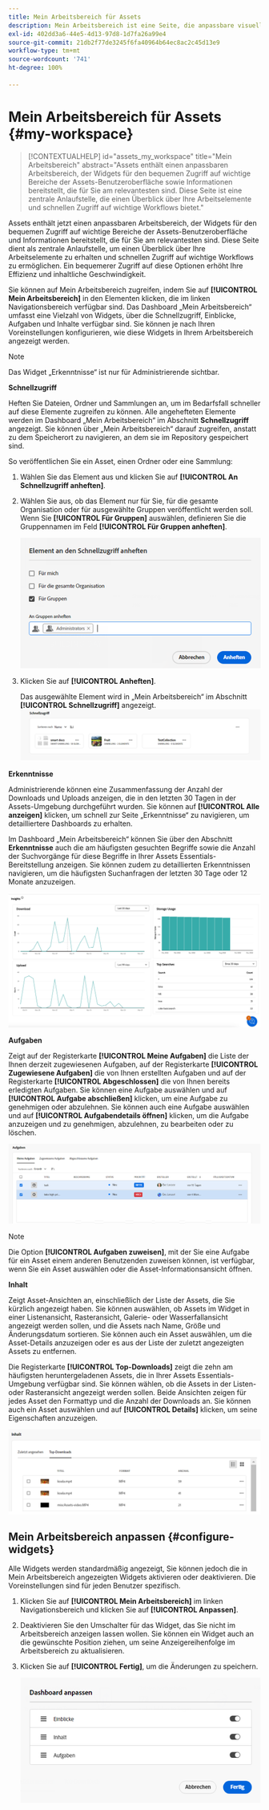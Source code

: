 ```yaml
---
title: Mein Arbeitsbereich für Assets
description: Mein Arbeitsbereich ist eine Seite, die anpassbare visuelle Module bietet, mit denen Sie bequem auf wichtige Bereiche der Assets-Benutzeroberfläche und Informationen zugreifen können, die für den Benutzenden am relevantesten sind.
exl-id: 402dd3a6-44e5-4d13-97d8-1d7fa26a99e4
source-git-commit: 21db2f77de3245f6fa40964b64ec8ac2c45d13e9
workflow-type: tm+mt
source-wordcount: '741'
ht-degree: 100%

---
```


# Mein Arbeitsbereich für Assets {#my-workspace}

>[!CONTEXTUALHELP]
>id="assets_my_workspace"
>title="Mein Arbeitsbereich"
>abstract="Assets enthält einen anpassbaren Arbeitsbereich, der Widgets für den bequemen Zugriff auf wichtige Bereiche der Assets-Benutzeroberfläche sowie Informationen bereitstellt, die für Sie am relevantesten sind. Diese Seite ist eine zentrale Anlaufstelle, die einen Überblick über Ihre Arbeitselemente und schnellen Zugriff auf wichtige Workflows bietet."

Assets enthält jetzt einen anpassbaren Arbeitsbereich, der Widgets für den bequemen Zugriff auf wichtige Bereiche der Assets-Benutzeroberfläche und Informationen bereitstellt, die für Sie am relevantesten sind. Diese Seite dient als zentrale Anlaufstelle, um einen Überblick über Ihre Arbeitselemente zu erhalten und schnellen Zugriff auf wichtige Workflows zu ermöglichen. Ein bequemerer Zugriff auf diese Optionen erhöht Ihre Effizienz und inhaltliche Geschwindigkeit.

Sie können auf Mein Arbeitsbereich zugreifen, indem Sie auf **[!UICONTROL Mein Arbeitsbereich]** in den Elementen klicken, die im linken Navigationsbereich verfügbar sind. Das Dashboard „Mein Arbeitsbereich“ umfasst eine Vielzahl von Widgets, über die Schnellzugriff, Einblicke, Aufgaben und Inhalte verfügbar sind. Sie können je nach Ihren Voreinstellungen konfigurieren, wie diese Widgets in Ihrem Arbeitsbereich angezeigt werden.

>[!NOTE]
>
>Das Widget „Erkenntnisse“ ist nur für Administrierende sichtbar.

<!--

**New features coming soon**

Highlights upcoming features for Assets.

![New features coming soon in Workspace](assets/new-features.png)

-->



**Schnellzugriff**

Heften Sie Dateien, Ordner und Sammlungen an, um im Bedarfsfall schneller auf diese Elemente zugreifen zu können. Alle angehefteten Elemente werden im Dashboard „Mein Arbeitsbereich“ im Abschnitt **Schnellzugriff** angezeigt. Sie können über „Mein Arbeitsbereich“ darauf zugreifen, anstatt zu dem Speicherort zu navigieren, an dem sie im Repository gespeichert sind.

So veröffentlichen Sie ein Asset, einen Ordner oder eine Sammlung:

1. Wählen Sie das Element aus und klicken Sie auf **[!UICONTROL An Schnellzugriff anheften]**.

1. Wählen Sie aus, ob das Element nur für Sie, für die gesamte Organisation oder für ausgewählte Gruppen veröffentlicht werden soll. Wenn Sie **[!UICONTROL Für Gruppen]** auswählen, definieren Sie die Gruppennamen im Feld **[!UICONTROL Für Gruppen anheften]**.

   ![Anheften von Elementen für Gruppen](assets/pin-items-for-groups.png)
1. Klicken Sie auf **[!UICONTROL Anheften]**.

   Das ausgewählte Element wird in „Mein Arbeitsbereich“ im Abschnitt **[!UICONTROL Schnellzugriff]** angezeigt.
   ![Aufgaben in Workspace](assets/quick-access.png)

**Erkenntnisse**

Administrierende können eine Zusammenfassung der Anzahl der Downloads und Uploads anzeigen, die in den letzten 30 Tagen in der Assets-Umgebung durchgeführt wurden. Sie können auf **[!UICONTROL Alle anzeigen]** klicken, um schnell zur Seite „Erkenntnisse“ zu navigieren, um detailliertere Dashboards zu erhalten.

Im Dashboard „Mein Arbeitsbereich“ können Sie über den Abschnitt **Erkenntnisse** auch die am häufigsten gesuchten Begriffe sowie die Anzahl der Suchvorgänge für diese Begriffe in Ihrer Assets Essentials-Bereitstellung anzeigen. Sie können zudem zu detaillierten Erkenntnissen navigieren, um die häufigsten Suchanfragen der letzten 30 Tage oder 12 Monate anzuzeigen.

![Erkenntnisse in Workspace](assets/insights.png)

**Aufgaben**

Zeigt auf der Registerkarte **[!UICONTROL Meine Aufgaben]** die Liste der Ihnen derzeit zugewiesenen Aufgaben, auf der Registerkarte **[!UICONTROL Zugewiesene Aufgaben]** die von Ihnen erstellten Aufgaben und auf der Registerkarte **[!UICONTROL Abgeschlossen]** die von Ihnen bereits erledigten Aufgaben. Sie können eine Aufgabe auswählen und auf **[!UICONTROL Aufgabe abschließen]** klicken, um eine Aufgabe zu genehmigen oder abzulehnen. Sie können auch eine Aufgabe auswählen und auf **[!UICONTROL Aufgabendetails öffnen]** klicken, um die Aufgabe anzuzeigen und zu genehmigen, abzulehnen, zu bearbeiten oder zu löschen.

![Aufgaben in Workspace](assets/tasks-workspace.png)

>[!NOTE]
>
> Die Option **[!UICONTROL Aufgaben zuweisen]**, mit der Sie eine Aufgabe für ein Asset einem anderen Benutzenden zuweisen können, ist verfügbar, wenn Sie ein Asset auswählen oder die Asset-Informationsansicht öffnen.

**Inhalt**

Zeigt Asset-Ansichten an, einschließlich der Liste der Assets, die Sie kürzlich angezeigt haben. Sie können auswählen, ob Assets im Widget in einer Listenansicht, Rasteransicht, Galerie- oder Wasserfallansicht angezeigt werden sollen, und die Assets nach Name, Größe und Änderungsdatum sortieren. Sie können auch ein Asset auswählen, um die Asset-Details anzuzeigen oder es aus der Liste der zuletzt angezeigten Assets zu entfernen.

Die Registerkarte **[!UICONTROL Top-Downloads]** zeigt die zehn am häufigsten heruntergeladenen Assets, die in Ihrer Assets Essentials-Umgebung verfügbar sind. Sie können wählen, ob die Assets in der Listen- oder Rasteransicht angezeigt werden sollen. Beide Ansichten zeigen für jedes Asset den Formattyp und die Anzahl der Downloads an. Sie können auch ein Asset auswählen und auf **[!UICONTROL Details]** klicken, um seine Eigenschaften anzuzeigen.

![Inhalts-Widget in Workspace](assets/workspace-content.png)

## Mein Arbeitsbereich anpassen {#configure-widgets}

Alle Widgets werden standardmäßig angezeigt, Sie können jedoch die in Mein Arbeitsbereich angezeigten Widgets aktivieren oder deaktivieren. Die Voreinstellungen sind für jeden Benutzer spezifisch.

1. Klicken Sie auf **[!UICONTROL Mein Arbeitsbereich]** im linken Navigationsbereich und klicken Sie auf **[!UICONTROL Anpassen]**.

1. Deaktivieren Sie den Umschalter für das Widget, das Sie nicht im Arbeitsbereich anzeigen lassen wollen. Sie können ein Widget auch an die gewünschte Position ziehen, um seine Anzeigereihenfolge im Arbeitsbereich zu aktualisieren.

1. Klicken Sie auf **[!UICONTROL Fertig]**, um die Änderungen zu speichern.

   ![Anpassen von Widgets in Workspace](assets/customize-workspace.png)
